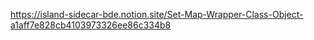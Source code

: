 https://island-sidecar-bde.notion.site/Set-Map-Wrapper-Class-Object-a1aff7e828cb4103973326ee86c334b8

